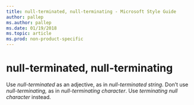 ```yaml
---
title: null-terminated, null-terminating - Microsoft Style Guide
author: pallep
ms.author: pallep
ms.date: 01/19/2018
ms.topic: article
ms.prod: non-product-specific
---
```


# null-terminated, null-terminating

Use *null-terminated* as an adjective, as in *null-terminated string*. Don’t use *null-terminating,* as in *null-terminating character*. Use *terminating null character* instead.

